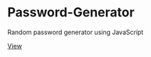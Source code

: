# Password-Generator

Random password generator using JavaScript 

[View](https://juliocanizalez.github.io/Password-Generator/)
